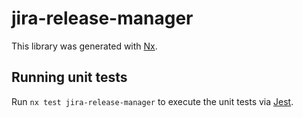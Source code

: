 # jira-release-manager

This library was generated with [Nx](https://nx.dev).

## Running unit tests

Run `nx test jira-release-manager` to execute the unit tests via [Jest](https://jestjs.io).
